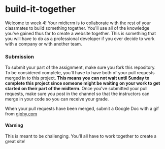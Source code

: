 # build-it-together
Welcome to week 4! Your midterm is to collaborate with the rest of your classmates to build something together. You'll use all of the knowledge you've gained thus far to create a website together. This is something that you will have to do as a professional developer if you ever decide to work with a company or with another team. 

### Submission
To submit your part of the assignment, make sure you fork this repository. To be considered complete, you'll have to have both of your pull requests merged in to this project. **This means you can not wait until Sunday to complete this project since someone might be waiting on your work to get started on their part of the midterm**. Once you've submitted your pull requests, make sure you post in the channel so that the instructors can merge in your code so you can receive your grade.

When your pull requests have been merged, submit a Google Doc with a gif from [giphy.com](www.giphy.com)

#### Warning
This is meant to be challenging. You'll all have to work together to create a great site!
